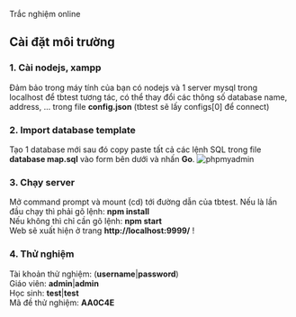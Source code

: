 Trắc nghiệm online
## Cài đặt môi trường
### 1. Cài nodejs, xampp
Đảm bảo trong máy tính của bạn có nodejs và 1 server mysql trong localhost để tbtest tương tác, có thể thay đổi các thông số database name, address, ... trong file **config.json** (tbtest sẽ lấy configs[0] để connect)
### 2. Import database template
Tạo 1 database mới sau đó copy paste tất cả các lệnh SQL trong file **database map.sql** vào form bên dưới và nhấn **Go**.
![phpmyadmin](https://i.snipboard.io/RflWmy.jpg)

### 3. Chạy server
Mở command prompt và mount (cd) tới đường dẫn của tbtest.
Nếu là lần đầu chạy thì phải gõ lệnh: **npm install**<br>
Nếu không thì chỉ cần gõ lệnh: **npm start**<br>
Web sẽ xuất hiện ở trang **http://localhost:9999/** !
### 4. Thử nghiệm
Tài khoản thử nghiệm: (**username**|**password**)<br>
Giáo viên: **admin**|**admin**<br>
Học sinh: **test**|**test**<br>
Mã đề thử nghiệm: **AA0C4E**

